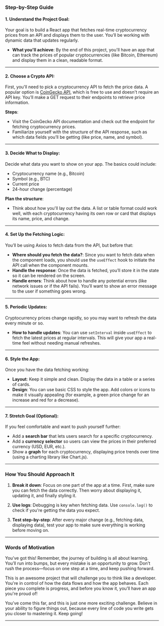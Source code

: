 ### Step-by-Step Guide

#### 1. **Understand the Project Goal**:

Your goal is to build a React app that fetches real-time cryptocurrency prices from an API and displays them to the user. You’ll be working with dynamic data that updates regularly.

- **What you'll achieve**: By the end of this project, you'll have an app that can track the prices of popular cryptocurrencies (like Bitcoin, Ethereum) and display them in a clean, readable format.

---

#### 2. **Choose a Crypto API**:

First, you'll need to pick a cryptocurrency API to fetch the price data. A popular option is [CoinGecko API](https://www.coingecko.com/en/api), which is free to use and doesn't require an API key. You’ll make a GET request to their endpoints to retrieve price information.

**Steps**:

- Visit the CoinGecko API documentation and check out the endpoint for fetching cryptocurrency prices.
- Familiarize yourself with the structure of the API response, such as which data fields you’ll be getting (like price, name, and symbol).

---

#### 3. **Decide What to Display**:

Decide what data you want to show on your app. The basics could include:

- Cryptocurrency name (e.g., Bitcoin)
- Symbol (e.g., BTC)
- Current price
- 24-hour change (percentage)

**Plan the structure**:

- Think about how you'll lay out the data. A list or table format could work well, with each cryptocurrency having its own row or card that displays its name, price, and change.

---

#### 4. **Set Up the Fetching Logic**:

You’ll be using Axios to fetch data from the API, but before that:

- **Where should you fetch the data?**: Since you want to fetch data when the component loads, you should use the `useEffect` hook to initiate the API call when the component mounts.
- **Handle the response**: Once the data is fetched, you’ll store it in the state so it can be rendered on the screen.
- **Handle errors**: Think about how to handle any potential errors (like network issues or if the API fails). You’ll want to show an error message to the user if something goes wrong.

---

#### 5. **Periodic Updates**:

Cryptocurrency prices change rapidly, so you may want to refresh the data every minute or so.

- **How to handle updates**: You can use `setInterval` inside `useEffect` to fetch the latest prices at regular intervals. This will give your app a real-time feel without needing manual refreshes.

---

#### 6. **Style the App**:

Once you have the data fetching working:

- **Layout**: Keep it simple and clean. Display the data in a table or a series of cards.
- **Design**: You can use basic CSS to style the app. Add colors or icons to make it visually appealing (for example, a green price change for an increase and red for a decrease).

---

#### 7. **Stretch Goal (Optional)**:

If you feel comfortable and want to push yourself further:

- Add a **search bar** that lets users search for a specific cryptocurrency.
- Add a **currency selector** so users can view the prices in their preferred currency (USD, EUR, etc.).
- Show a **graph** for each cryptocurrency, displaying price trends over time (using a charting library like Chart.js).

---

### How You Should Approach It

1. **Break it down**: Focus on one part of the app at a time. First, make sure you can fetch the data correctly. Then worry about displaying it, updating it, and finally styling it.
2. **Use logs**: Debugging is key when fetching data. Use `console.log()` to check if you're getting the data you expect.

3. **Test step-by-step**: After every major change (e.g., fetching data, displaying data), test your app to make sure everything is working before moving on.

---

### Words of Motivation

You’ve got this! Remember, the journey of building is all about learning. You’ll run into bumps, but every mistake is an opportunity to grow. Don’t rush the process—focus on one step at a time, and keep pushing forward.

This is an awesome project that will challenge you to think like a developer. You're in control of how the data flows and how the app behaves. Each piece you complete is progress, and before you know it, you’ll have an app you're proud of!

You’ve come this far, and this is just one more exciting challenge. Believe in your ability to figure things out, because every line of code you write gets you closer to mastering it. Keep going!

---
